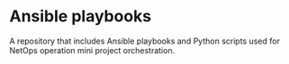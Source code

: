 # Ansible playbooks

A repository that includes Ansible playbooks and Python scripts used for NetOps operation mini project orchestration.
